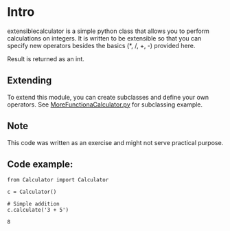 # Intro

extensiblecalculator is a simple python class that allows you to 
perform calculations on integers. It is written to be extensible
so that you can specify new operators besides the basics
(*, /, +, -) provided here.

Result is returned as an int.

## Extending

To extend this module, you can create subclasses and define your own operators.
See [MoreFunctionaCalculator.py](MoreFunctionalCalculator.py) for subclassing
example.

## Note 

This code was written as an exercise and might not serve practical purpose.

## Code example:

```
from Calculator import Calculator

c = Calculator()

# Simple addition
c.calculate('3 + 5')

8
```
